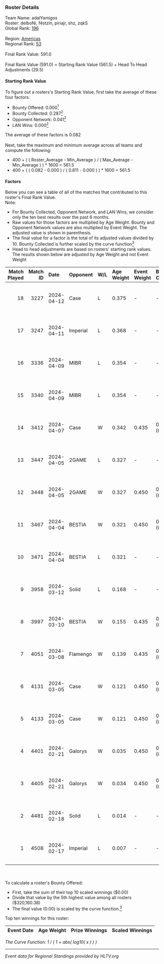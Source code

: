### Roster Details<br />
Team Name: adalYamigos<br />
Roster: delboNi, f4stzin, piriajr, shz, zqkS<br />
Global Rank: [196](../standings_global_2024_08_14.md)<br />
<br />
Region: [Americas]( ../standings_americas_2024_08_14.md)<br />
Regional Rank: [53]( ../standings_americas_2024_08_14.md)<br />
<br />
Final Rank Value:  591.0<br />
<br />
Final Rank Value (591.0) = Starting Rank Value (561.5) + Head To Head Adjustments (29.5)<br />

#### Starting Rank Value<br />
To figure out a rosters's Starting Rank Value, first take the average of these four factors:<br />
- Bounty Offered: 0.000[<sup>1</sup>](#table2)
- Bounty Collected: 0.287[<sup>2</sup>](#table1)
- Opponent Network: 0.041[<sup>2</sup>](#table1)
- LAN Wins: 0.000[<sup>2</sup>](#table1)

The average of these factors is 0.082<br />
<br />
Next, take the maximum and minimum average across all teams and compute the following:<br />
- 400 + ( ( Roster_Average - Min_Average ) / ( Max_Average - Min_Average ) ) * 1600 = 561.5
- 400 + ( ( 0.082 - 0.000 ) / ( 0.811 - 0.000 ) ) * 1600 = 561.5


#### Factors<br />
Below you can see a table of all of the matches that contributed to this roster's Final Rank Value.<br />
Note:<br />

- For Bounty Collected, Opponent Network, and LAN Wins, we consider only the ten best results over the past 6 months.
- Raw values for those factors are multiplied by Age Weight. Bounty and Opponent Network values are also multiplied by Event Weight. The adjusted value is shown in parenthesis.
- The final value for a factor is the total of its adjusted values divided by 10. Bounty Collected is further scaled by the curve function[<sup>3</sup>](#curveFunction)
- Head to head adjustments are based on rosters' starting rank values. The results shown below are adjusted by Age Weight and not Event Weight
<span id="table1"></span><br />


| Match Played | Match ID | Date       | Opponent | W/L | Age Weight | Event Weight | Bounty Collected | Opponent Network | LAN Wins  | H2H Adj. | Roster                               |
| -: | -: | :- | :- | :- | :- | :- | :- | :- | :- | -: | :- |
|           18 |     3227 | 2024-04-12 | Case     | L   | 0.375      | -            | -                | -                | -         |    -1.83 | delboNi, f4stzin, piriajr, shz, zqkS |
|           17 |     3247 | 2024-04-11 | Imperial | L   | 0.368      | -            | -                | -                | -         |    -0.38 | delboNi, f4stzin, piriajr, shz, zqkS |
|           16 |     3336 | 2024-04-09 | MIBR     | L   | 0.354      | -            | -                | -                | -         |    -0.13 | delboNi, f4stzin, piriajr, shz, zqkS |
|           15 |     3340 | 2024-04-09 | MIBR     | L   | 0.354      | -            | -                | -                | -         |    -0.13 | delboNi, f4stzin, piriajr, shz, zqkS |
|           14 |     3412 | 2024-04-07 | Case     | W   | 0.342      | 0.435        | 0.030 (0.004)    | 0.768 (0.114)    | 0 (0.000) |     9.19 | delboNi, f4stzin, piriajr, shz, zqkS |
|           13 |     3447 | 2024-04-05 | 2GAME    | L   | 0.327      | -            | -                | -                | -         |    -4.28 | delboNi, f4stzin, piriajr, shz, zqkS |
|           12 |     3448 | 2024-04-05 | 2GAME    | W   | 0.327      | 0.450        | 0.002 (0.000)    | 0.038 (0.006)    | 0 (0.000) |     6.15 | delboNi, f4stzin, piriajr, shz, zqkS |
|           11 |     3467 | 2024-04-04 | BESTIA   | W   | 0.321      | 0.450        | 0.112 (0.016)    | 0.880 (0.127)    | 0 (0.000) |     9.14 | delboNi, f4stzin, piriajr, shz, zqkS |
|           10 |     3471 | 2024-04-04 | BESTIA   | L   | 0.321      | -            | -                | -                | -         |    -0.97 | delboNi, f4stzin, piriajr, shz, zqkS |
|            9 |     3958 | 2024-03-12 | Solid    | L   | 0.168      | -            | -                | -                | -         |    -1.74 | delboNi, f4stzin, piriajr, shz, zqkS |
|            8 |     3997 | 2024-03-10 | BESTIA   | W   | 0.155      | 0.435        | 0.112 (0.008)    | 0.880 (0.059)    | 0 (0.000) |     4.47 | delboNi, f4stzin, piriajr, shz, zqkS |
|            7 |     4051 | 2024-03-08 | Flamengo | W   | 0.139      | 0.435        | 0.000 (0.000)    | 0.007 (0.000)    | 0 (0.000) |     1.67 | delboNi, f4stzin, piriajr, shz, zqkS |
|            6 |     4131 | 2024-03-05 | Case     | W   | 0.121      | 0.450        | 0.030 (0.002)    | 0.768 (0.042)    | 0 (0.000) |     3.34 | delboNi, f4stzin, piriajr, shz, zqkS |
|            5 |     4133 | 2024-03-05 | Case     | W   | 0.121      | 0.450        | 0.030 (0.002)    | 0.768 (0.042)    | 0 (0.000) |     3.34 | delboNi, f4stzin, piriajr, shz, zqkS |
|            4 |     4401 | 2024-02-21 | Galorys  | W   | 0.035      | 0.450        | 0.028 (0.000)    | 0.497 (0.008)    | 0 (0.000) |     0.92 | delboNi, f4stzin, piriajr, shz, zqkS |
|            3 |     4405 | 2024-02-21 | Galorys  | W   | 0.034      | 0.450        | 0.028 (0.000)    | 0.497 (0.008)    | 0 (0.000) |     0.92 | delboNi, f4stzin, piriajr, shz, zqkS |
|            2 |     4481 | 2024-02-18 | Solid    | L   | 0.014      | -            | -                | -                | -         |    -0.14 | delboNi, f4stzin, piriajr, shz, zqkS |
|            1 |     4508 | 2024-02-17 | Imperial | L   | 0.007      | -            | -                | -                | -         |    -0.01 | delboNi, f4stzin, piriajr, shz, zqkS |

<br />
<span id="table2"></span><br />
To calculate a roster's Bounty Offered:<br />

- First, take the sum of their top 10 scaled winnings ($0.00)
- Divide that value by the 5th highest value among all rosters ($320,160.38)
- The final value (0.00) is scaled by the curve function.[<sup>3</sup>](#curveFunction)

Top ten winnings for this roster:<br />

| Event Date | Age Weight | Prize Winnings | Scaled Winnings |
| :- | -: | :- | :- |


<span id="curveFunction"></span>_The Curve Function: 1 / ( 1 + abs( log10( x ) ) )_<br />

---
_Event data for Regional Standings provided by HLTV.org_<br />
